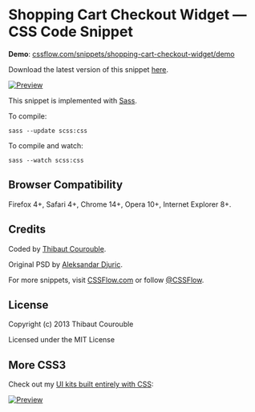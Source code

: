 # Shopping Cart Checkout Widget — CSS Code Snippet

**Demo**: [cssflow.com/snippets/shopping-cart-checkout-widget/demo](http://www.cssflow.com/snippets/shopping-cart-checkout-widget/demo)

Download the latest version of this snippet [here](http://www.cssflow.com/snippets/shopping-cart-checkout-widget.zip).

[![Preview](http://cdn.cssflow.com/snippets/shopping-cart-checkout-widget/preview-580.png)](http://www.cssflow.com/snippets/shopping-cart-checkout-widget)

This snippet is implemented with [Sass](https://github.com/nex3/sass).

To compile:

`sass --update scss:css`

To compile and watch:

`sass --watch scss:css`

## Browser Compatibility

Firefox 4+, Safari 4+, Chrome 14+, Opera 10+, Internet Explorer 8+.

## Credits

Coded by [Thibaut Courouble](http://thibaut.me).

Original PSD by [Aleksandar Djuric](http://pixelb.in/simple-shopping-cart-checkout-widget-507/).

For more snippets, visit [CSSFlow.com](http://www.cssflow.com) or follow [@CSSFlow](https://twitter.com/CSSFlow).

## License

Copyright (c) 2013 Thibaut Courouble

Licensed under the MIT License

## More CSS3

Check out my [UI kits built entirely with CSS](http://www.cssflow.com/ui-kits):

[![Preview](http://cdn.cssflow.com/kits/all_kits_preview_850.png)](http://www.cssflow.com/ui-kits)
